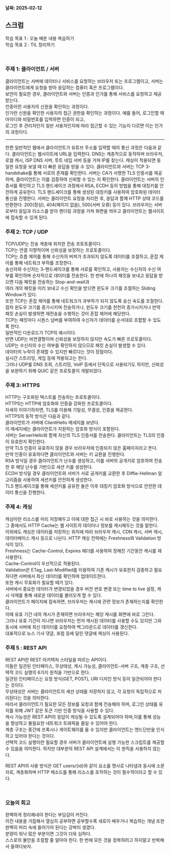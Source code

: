 #### 날짜: 2025-02-12

## 스크럼

학습 목표 1 : 오늘 배운 내용 복습하기  
학습 목표 2 : TIL 정리하기  



⠀  


### 주제 1: 클라이언트 / 서버  
클라이언트는 서버에 데이터나 서비스를 요청하는 브라우저 또는 프로그램이고, 서버는 클라이언트에게 요청을 받아 응답하는 컴퓨터 혹은 프로그램이다.  
보안이 필요한 경우, 클라이언트와 서버는 인증과 인가를 통해 서비스를 요청하고 제공받는다.  
인증이란 사용자의 신원을 확인하는 과정이다.  
인가란 신원을 확인한 사용자의 접근 권한을 확인하는 과정이다. 
예를 들어, 로그인할 때 아이디와 비밀번호를 입력하면 인증이 되고,  
로그인 후 관리자인지 일반 사용자인지에 따라 접근할 수 있는 기능이 다르면 이는 인가의 과정이다.  

<hr>
한편 일반적인 웹에서 클라이언트가 유튜브 주소를 입력할 때의 통신 과정은 다음과 같다.  
클라이언트는 웹사이트에 URL을 입력한다.  
DNS는 계층적으로 동작하며 브라우저, 로컬 캐시, ISP DNS 서버, 루트 네임 서버 등을 거쳐 IP를 찾는다.  
캐싱이 적용되면 동일한 요청을 보낼 때 더 빠른 응답을 받을 수 있다.  
클라이언트와 서버는 TCP 3-handshake를 통해 서로의 존재를 확인한다.  
서버는 CA가 서명한 TLS 인증서를 제공하며, 클라이언트는 이를 검증하여 신뢰할 수 있는 지 확인한다.  
클라이언트는 서버의 인증서를 확인하고 TLS 핸드셰이크 과정에서 RSA, ECDH 등의 방법을 통해 대칭키를 안전하게 공유한다.  TLS 핸드셰이크를 통해 생성된 대칭키를 사용하여 암호화된 데이터 통신을 진행한다.  
서버는 클라이언트 요청을 처리한 후, 응답과 함께 HTTP 상태 코드를 반환한다.  
200(정상), 404(페이지 없음), 500(서버 오류) 등이 있다.  
브라우저는 서버로부터 응답과 리소스를 받아 렌더링 과정을 거쳐 화면을 띄우고 클라이언트는 웹사이트에 접속할 수 있게 된다.  



### 주제 2: TCP / UDP
TCP/UDP는 전송 계층에 위치한 전송 프토토콜이다.  
TCP는 연결 지향적이며 신뢰성을 보장하는 프로토콜이다.  
TCP는 흐름 제어를 통해 수신자의 버퍼가 초과되지 않도록 데이터를 조절하고, 혼잡 제어를 통해 네트워크 부하를 조정한다.  
송신자와 수신자는 3-핸드셰이크를 통해 서로를 확인하고, 사용자는 수신자의 수신 여부를 확인하며 순차적으로 데이터를 전송한다. 
한 번에 하나의 패킷을 보내고 응답을 받으면 다음 패킷을 전송하는 Stop-and-wait과  
여러 개의 패킷을 미리 보내고 수신 확인을 받으면 윈도우 크기를 조절하는 Sliding Window가 있다.  
또한 TCP는 혼잡 제어를 통해 네트워크가 과부하가 되지 않도록 송신 속도를 조절한다.  
점차 윈도우 크기를 증가시키며 전송하거나, 윈도우 크기를 천천히 증가시키거나 만약 패킷 손실이 발생하면 재전송을 수행하는 것이 혼잡 제어에 해당한다.  
TCP는 패킷마다 시퀀스 넘버를 부여하여 수신자가 데이터를 순서대로 조합할 수 있도록 한다.  
일반적인 다운로드가 TCP의 예시이다.  
반면 UDP는 비연결형이며 신뢰성을 보장하지 않지만 속도가 빠른 프로토콜이다.  
UDP는 수신자의 수신 여부를 확인하지 않으므로 패킷 손실이 발생할 수 있다.  
데이터의 누락이 존재할 수 있지만 빠르다는 것이 장점이다.  
실시간 스트리밍, 게임 등에 적용되고는 한다.  
그러나 UDP를 DNS 조회, 스트리밍, VolP 등에서 단독으로 사용되기도 하지만, 신뢰성을 보완하기 위해 QUIC 같은 프로토콜이 개발되었다.  


  

### 주제 3: HTTPS
HTTP는 구조화된 텍스트를 전송하는 프로토콜이다.  
HTTPS는 HTTP에 암호화와 인증을 강화한 프로토콜이다.  
자세히 이야기하자면, TLS를 이용해 기밀성, 무결성, 인증을 제공한다.  
HTTPS의 동작 방식은 다음과 같다.  
클라이언트가 서버에 ClientHello 메세지를 보낸다.  
이 메세지에는 클라이언트가 지원하는 암호화 방식이 포함된다.  
서버는 ServerHello와 함께 자신의 TLS 인증서를 전송한다.
클라이언트는 TLS의 인증이 유효한지 확인한다.  
만약 TLS 인증이 유효하지 않을 경우 브라우저에 인증되지 않은 홈페이지라고 뜬다.  
만약 인증이 유효하다면 클라이언트와 서버는 키 교환을 진행한다.  
RSA 방식일 경우 클라이언트가 난수를 생성하고, 이를 서버의 공개키로 암호하여 전송한 후 해당 난수를 기반으로 세션 키를 생성한다.  
ECDH 방식일 경우 클라이언트와 서버가 서로 공개키를 교환한 후 Diffie-Hellman 알고리즘을 사용하여 세션키를 안전하게 생성한다.  
TLS 핸드셰이크를 통해 세션키를 공유한 둘은 이후 대칭키 암호화 방식으로 안전한 데이터 통신을 진행한다.  




### 주제 4: 캐싱
캐싱이란 리소스를 미리 저장해두고 이에 대한 접근 시 바로 사용하는 것을 의미한다.  
그 중에서도 HTTP Cache는 웹 사이트의 데이터나 정보를 캐시해두는 것을 말한다.  
이외에도 캐싱은 데이터를 저장하는 위치에 따라 브라우저 캐시, CDN 캐시, 서버 캐시, 데이터베이스 캐시 등으로 나뉜다. 
HTTP 캐싱 전략에는 Freshness와 Validation 방식이 있다.  
Freshness는 Cache-Control, Expires 헤더를 사용하여 정해진 기간동안 캐시를 재사용한다.  
Cache-Control이 우선적으로 적용된다.  
Validation은 ETag, Last-Modified를 이용하여 기존 캐시가 유효한지 검증하고 필요하다면 서버에서 최신 데이터를 확인하여 업데이트한다.  
또한 캐시 무효화가 필요할 때가 있다.  
서버에서 중요한 데이터가 변경되었을 경우 버전 번호 변경 또는 time to live 설정, 캐시 삭제를 통해 새로운 데이터를 불러오게 할 수 있다.  
클라이언트가 페이지에 접속하면, 브라우저는 캐시에 관련 정보가 존재하는지를 확인한다.  
이때 유효 기간 내의 캐시가 존재하면 브라우저는 해당 캐시를 화면에 바로 그린다.  
그러나 유효 기간이 지나면 브라우저는 먼저 캐시된 데이터를 사용할 수도 있지만 그와 동시에 서버에 최신 데이터를 요청하여 백그라운드로 데이터를 갱신한다.  
대표적으로 뉴스 기사 댓글, 포럼 등에 달린 댓글에 캐싱이 사용된다.  


### 주제 5 : REST API
REST API란 REST 아키텍처 스타일을 따르는 API이다.  
이들은 일관된 인터페이스, 무상태성, 캐시 가능성, 클라이언트-서버 구조, 계층 구조, 선택적 코드 실행의 6가지 원칙을 기반으로 한다.  
일관된 인터페이스는 요청 방식(GET, POST), URI 디자인 방식 등이 일관되어야 한다는 것이다.  
무상태성은 서버는 클라이언트의 세션 상태를 저장하지 않고, 각 요청이 독립적으로 처리된다는 것을 의미한다.  
따라서 클라이언트가 필요한 모든 정보를 요청과 함께 전송해야 하며, 로그인 상태를 유지를 위해 JWT 같은 토큰 기반 인증 방식을 사용할 수 있다.  
캐시 가능성은 REST API의 응답이 캐싱될 수 있도록 설계되어야 하며,이를 통해 성능을 향상하고 불필요한 네트워크 트래픽을 줄일 수 있어야 한다.  
계층 구조는 중간에 프록시나 게이트웨이를 둘 수 있지만 클라이언트는 엔드단만을 인식하고 있어야 한다는 것이다.  
선택적 코드 실행이란 필요할 경우 서버가 클라이언트에 실행 가능한 스크립트를 제공할 수 있음을 의미한다. 하지만 대부분의 REST API 설계에서는 이 원칙을 사용하지 않는다.  


REST API의 사용 방식은 GET users/{id}와 같이 요소를 명사로 나타냄과 동시에 소문자로, 계층화하며 HTTP 메소드를 통해 리소스를 조작하는 것이 필수적이라고 할 수 있다.  

⠀  

### 오늘의 회고
완벽하게 정리해내야 한다는 부담감이 커진다.  
이전 내용을 거듭해서 열심히 공부하면 공부할수록 새로이 배우거나 복습하는 개념 또한 완벽히 머리 속에 들어가야 된다는 강박이 생겼다.  
분량이 워낙 많은 부분이면 그것이 더욱 심하다.  
스스로의 불안을 조절할 줄 알아야 한다. 
한 번에 모든 것을 정복하려고 하지말고 반복해서 들여다보자.  




